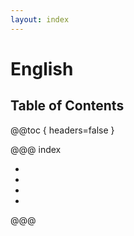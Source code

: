 ```yaml
---
layout: index
---
```

# English

## Table of Contents

@@toc { headers=false }

@@@ index

* [ ](grammer/index.md)
* [ ](phrases/index.md)
* [ ](vocabulary/index.md)
* [ ](appendix/index.md)

@@@
